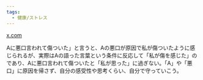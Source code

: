 ```yaml
---
tags:
  - 健康/ストレス
---
```

[x.com](https://x.com/phrayuki/status/1660512749913513984)

Aに悪口言われて傷ついた」と言うと、Aの悪口が原因で私が傷ついたように感じられるが、実際はAの語った言葉という条件に反応して「私が傷を感じた」のであり、Aに悪口言われて傷ついたと「私が思った」に過ぎない。「A」や「悪口」に原因を帰さず、自分の感受性や思考くらい、自分で守っていこう。

